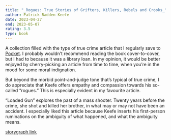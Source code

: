 ```yaml
---
title: "_Rogues: True Stories of Grifters, Killers, Rebels and Crooks_"
author: Patrick Radden Keefe
date: 2023-04-27
end: 2023-05-07
rating: 3.5
type: book
---
```

A collection filled with the type of true crime article that I regularly save to [Pocket][1]. I probably wouldn’t recommend reading the book cover-to-cover, but I had to because it was a library loan. In my opinion, it would be better enjoyed by cherry-picking an article from time to time, when you’re in the mood for some moral indignation.

But beyond the morbid point-and-judge tone that’s typical of true crime, I do appreciate that Keefe offers empathy and compassion towards his so-called “rogues.” This is especially evident in my favourite article.

“Loaded Gun” explores the past of a mass shooter. Twenty years before the crime, she shot and killed her brother, in what may or may not have been an accident. I especially liked this article because Keefe inserts his first-person ruminations on the ambiguity of what happened, and what the ambiguity means.

[storygraph link](https://app.thestorygraph.com/books/ea14bbf8-f508-4dc4-b786-5660713f5ac5)

[1]:	https://getpocket.com